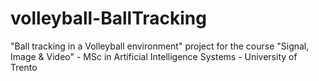 # volleyball-BallTracking
"Ball tracking in a Volleyball environment" project for the course "Signal, Image &amp; Video" - MSc in Artificial Intelligence Systems - University of Trento
